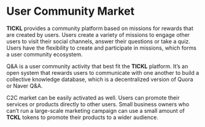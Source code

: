 # User Community Market

**TICKL** provides a community platform based on missions for rewards that are created by users. Users create a variety of missions to engage other users to visit their social channels, answer their questions or take a quiz. Users have the flexibility to create and participate in missions, which forms a user community ecosystem.

Q\&A is a user community activity that best fit the **TICKL** platform. It’s an open system that rewards users to communicate with one another to build a collective knowledge database, which is a decentralized version of Quora or Naver Q\&A.

C2C market can be easily activated as well. Users can promote their services or products directly to other users. Small business owners who can’t run a large-scale marketing campaign can use a small amount of **TCKL** tokens to promote their products to a wider audience.









